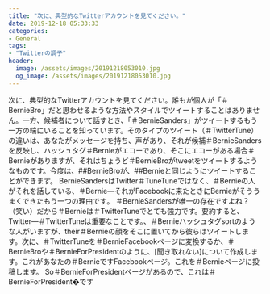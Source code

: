 ```yaml
---
title: "次に、典型的なTwitterアカウントを見てください。"
date: 2019-12-18 05:33:33
categories:
- General
tags:
- "Twitterの調子"
header:
  image: /assets/images/20191218053010.jpg
  og_image: /assets/images/20191218053010.jpg
---
```


次に、典型的なTwitterアカウントを見てください。誰もが個人が「＃BernieBro‬‬」だと思わせるような方法やスタイルでツイートすることはありません。一方、候補者について話すとき、「＃BernieSanders」がツイートするもう一方の端にいることを知っています。そのタイプのツイート（‪＃TwitterTune‬）の違いは、あなたがメッセージを持ち、声があり、それが候補‪＃BernieSanders‬を反映し、ハッシュタグ‬＃Bernie‬がエコーであり、そこにエコーがある場合‪＃Bernie‬‬がありますが、それはちょうど‪＃BernieBro‬がtweetをツイートするようなものです。今度は、##BernieBro‬が、##Bernie‬と同じようにツイートすることができます。 BernieSanders‬はTwitter＃TuneTune‬ではなく、‬＃Bernie‬の人がそれを話している、＃Bernie‬—それがFacebookに来たときにBernieがそううまくできたもう一つの理由です‬。 ‪＃BernieSanders‬が唯一の存在ですよね？ （笑い）だから‪＃Bernie‬は‪＃TwitterTune‬でとても強力です。要約すると、Twitter‬—‪＃TwitterTune‬は重要なことです。、＃Bernie‬ハッシュタグsortのような人がいますが、their＃Bernie‬の顔をそこに置いてから彼らはツイートします。次に、‪＃TwitterTune‬を‪＃Bernie‬Facebookページに変換するか、‪＃BernieBro‬や‪＃BernieForPresident‬のように、[聞き取れない]について作成します。これがあなたの‪＃Bernieです‬Facebookページ。これを‪＃Bernie‬ページに投稿します。 So＃BernieForPresident‬ページがあるので、これは‪＃BernieForPresident�です
